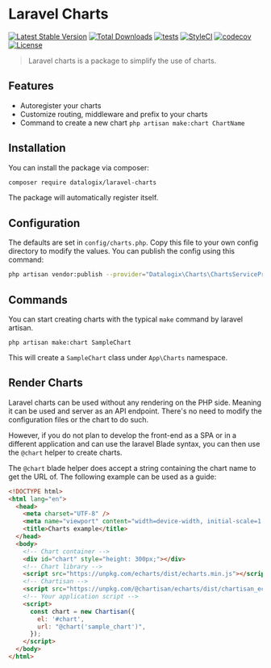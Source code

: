 # Laravel Charts

[![Latest Stable Version](https://poser.pugx.org/datalogix/laravel-charts/version)](https://packagist.org/packages/datalogix/laravel-charts)
[![Total Downloads](https://poser.pugx.org/datalogix/laravel-charts/downloads)](https://packagist.org/packages/datalogix/laravel-charts)
[![tests](https://github.com/datalogix/laravel-charts/workflows/tests/badge.svg)](https://github.com/datalogix/laravel-charts/actions)
[![StyleCI](https://github.styleci.io/repos/521346347/shield?style=flat)](https://github.styleci.io/repos/521346347)
[![codecov](https://codecov.io/gh/datalogix/laravel-charts/branch/main/graph/badge.svg)](https://codecov.io/gh/datalogix/laravel-charts)
[![License](https://poser.pugx.org/datalogix/laravel-charts/license)](https://packagist.org/packages/datalogix/laravel-charts)

> Laravel charts is a package to simplify the use of charts.

## Features

- Autoregister your charts
- Customize routing, middleware and prefix to your charts
- Command to create a new chart `php artisan make:chart ChartName`

## Installation

You can install the package via composer:

```bash
composer require datalogix/laravel-charts
```

The package will automatically register itself.

## Configuration

The defaults are set in `config/charts.php`. Copy this file to your own config directory to modify the values. You can publish the config using this command:

```bash
php artisan vendor:publish --provider="Datalogix\Charts\ChartsServiceProvider" --tag="config"
```

## Commands

You can start creating charts with the typical `make` command by laravel artisan.

```
php artisan make:chart SampleChart
```

This will create a `SampleChart` class under `App\Charts` namespace.


## Render Charts

Laravel charts can be used without any rendering on the PHP side. Meaning it can be used and server as an API endpoint. There's no need to modify the configuration files or the chart to do such.

However, if you do not plan to develop the front-end as a SPA or in a different application and can use the
laravel Blade syntax, you can then use the `@chart` helper to create charts.

The `@chart` blade helper does accept a string containing the
chart name to get the URL of. The following example can be used as a guide:

```html
<!DOCTYPE html>
<html lang="en">
  <head>
    <meta charset="UTF-8" />
    <meta name="viewport" content="width=device-width, initial-scale=1.0" />
    <title>Charts example</title>
  </head>
  <body>
    <!-- Chart container -->
    <div id="chart" style="height: 300px;"></div>
    <!-- Chart library -->
    <script src="https://unpkg.com/echarts/dist/echarts.min.js"></script>
    <!-- Chartisan -->
    <script src="https://unpkg.com/@chartisan/echarts/dist/chartisan_echarts.js"></script>
    <!-- Your application script -->
    <script>
      const chart = new Chartisan({
        el: '#chart',
        url: "@chart('sample_chart')",
      });
    </script>
  </body>
</html>
```
